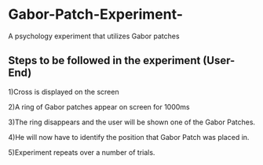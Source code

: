 # Gabor-Patch-Experiment-
A psychology experiment that utilizes Gabor patches 

## Steps to be followed in the experiment (User-End)

1)Cross is displayed on the screen

2)A ring of Gabor patches appear on screen for 1000ms

3)The ring disappears and the user will be shown one of the Gabor Patches.

4)He will now have to identify the position that Gabor Patch was placed in.

5)Experiment repeats over a number of trials.


